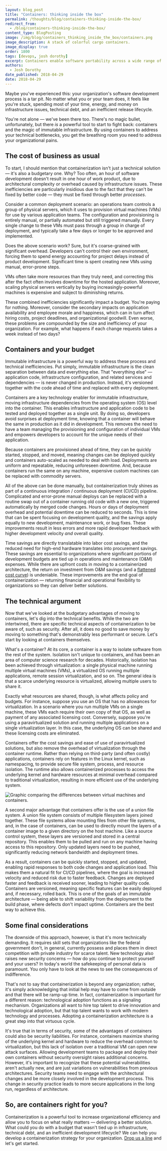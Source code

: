 ```yaml
---
layout: blog_post
title: "Containers: thinking inside the box"
permalink: /thoughts/blog/containers-thinking-inside-the-box/
redirect_from:
  - /blog/containers-thinking-inside-the-box/
content_type: BlogPosting
image: /img/blog/containers_thinking_inside_the_box/containers.png
image_description: A stack of colorful cargo containers.
image_display: true
order: 1800
tags: [devops, josh dorothy]
excerpt: Containers enable software portability across a wide range of computing environments. Here's what you need to know about their budgetary, technical, and organizational value.
authors:
  - Josh Dorothy
date_published: 2018-04-29
date: 2018-04-29
---
```


Maybe you've experienced this: your organization's software development process is a tar pit. No matter what you or your team does, it feels like you're stuck, spending most of your time, energy, and money on infrastructure issues, technical debt, and an inefficient release lifecycle.

You're not alone &mdash; we've been there too. There's no magic bullet, unfortunately, but there *is* a powerful tool to start to fight back: containers and the magic of immutable infrastructure. By using containers to address your technical bottlenecks, you get the breathing room you need to address your organizational pains.

## The cost of business as usual

To start, I should mention that containerization isn't just a technical solution &mdash; it's also a budgetary one. Why? Too often, an hour of software development doesn't result in one hour of work product, due to architectural complexity or overhead caused by infrastructure issues. These inefficiencies are particularly insidious due to the fact that they can't be fixed by better code &mdash; they must be fixed through better *processes*.

Consider a common deployment scenario: an operations team controls a group of physical servers, which it uses to provision virtual machines (VMs) for use by various application teams. The configuration and provisioning is entirely manual, or partially automated but still triggered manually. Every single change to these VMs must pass through a group in charge of deployment, and typically take a few days or longer to be approved and implemented.

Does the above scenario work? Sure, but it's coarse-grained with significant overhead. Developers can't control their own environment, forcing them to spend energy accounting for project delays instead of product development. Significant time is spent creating new VMs using manual, error-prone steps.

VMs often take more resources than they truly need, and correcting this after the fact often involves downtime for the hosted application. Moreover, scaling physical servers vertically by buying increasingly-powerful machines is expensive and subject to diminishing returns.

These combined inefficiencies significantly impact a budget. You're paying for nothing. Moreover, consider the secondary impacts on application availability and employee morale and happiness, which can in turn affect hiring costs, project deadlines, and organizational goodwill. Even worse, these problems are compounded by the size and inefficiency of your organization. For example, what happens if each change requests takes a week instead of two days?

## Containers and your budget

Immutable infrastructure is a powerful way to address these process and technical inefficiencies. Put simply, immutable infrastructure is the clean separation between data and everything else. That "everything else" &mdash; application code, infrastructure configuration, and related services and dependencies &mdash; is never changed in production. Instead, it's versioned together with the code ahead of time and replaced with every deployment.

Containers are a key technology enabler for immutable infrastructure, moving infrastructure dependencies from the operating system (OS) level into the container. This enables infrastructure and application code to be tested and deployed together as a single unit. By doing so, developers avoid surprises at deployment time, knowing that a container will behave the same in production as it did in development. This removes the need to have a team managing the provisioning and configuration of individual VMs and empowers developers to account for the unique needs of their application.

Because containers are provisioned ahead of time, they can be quickly started, stopped, and moved, meaning changes can be deployed quickly and containers auto-scaled as needed to deal with load. Deployments are uniform and repeatable, reducing unforeseen downtime. And, because containers run the same on any machine, expensive custom machines can be replaced with commodity servers.

All of the above can be done manually, but containerization truly shines as part of a continuous integration / continuous deployment (CI/CD) pipeline. Complicated and error-prone manual deploys can be replaced with a routine swap out of a container running old code with a new one, triggered automatically by merged code changes. Hours or days of deployment overhead and potential downtime can be reduced to seconds. This is time that can be spent focusing on development quality, and the savings apply equally to new development, maintenance work, or bug fixes. These improvements result in less errors and more rapid developer feedback with higher development velocity *and* overall quality.

Time savings are directly translatable into labor cost savings, and the reduced need for high-end hardware translates into procurement savings. These savings are essential to organizations where significant portions of development budgets are tied up in operations and maintenance (O&M) expenses. While there are upfront costs in moving to a containerized architecture, the return on investment from O&M savings (and a [flattened cost curve](http://www.agilemodeling.com/essays/costOfChange.htm)) is undeniable. These improvements are the end goal of containerization &mdash; returning financial and operational flexibility to organizations so they can deliver better solutions.

## The technical argument

Now that we've looked at the budgetary advantages of moving to containers, let's dig into the technical benefits. While the two are intertwined, there are specific technical aspects of containerization to be aware of, such as security. After all, it does no good to save money by moving to something that's demonstrably less performant or secure. Let's start by looking at containers themselves.

What's a container? At its core, a container is a way to isolate software from the rest of the system. Isolation isn't unique to containers, and has been an area of computer science research for decades. Historically, isolation has been achieved through virtualization: a single physical machine running multiple virtual machines (VMs), a virtualized OS running multiple applications, remote session virtualization, and so on. The general idea is that a scarce underlying resource is virtualized, allowing multiple users to share it.

Exactly what resources are shared, though, is what affects policy and budgets. For instance, suppose you use an OS that has no allowances for virtualization. In a scenario where you run multiple VMs on a single machine, these VMs each require their own copy of that OS, as well as payment of any associated licensing cost. Conversely, suppose you're using a paravirtualized solution and running multiple applications on a single virtualization layer. In this case, the underlying OS can be shared and these licensing costs are eliminated.

Containers offer the cost savings and ease of use of paravirtualized solutions, but also remove the overhead of virtualization through the container runtime. Rather than relying on third-party (and often costly) applications, containers rely on features in the Linux kernel, such as namespacing, to provide secure file system, process, and resource isolation. The runtime also allows containerized processes to access the underlying kernel and hardware resources at minimal overhead compared to traditional virtualization, resulting in more efficient use of the underlying system.

![Graphic comparing the differences between virtual machines and containers.](/img/blog/containers_thinking_inside_the_box/virtual-machines-vs-containers.png)

A second major advantage that containers offer is the use of a union file system. A union file system consists of multiple filesystem layers joined together. These file systems allow mounting files from other file systems, and, in the case of containers, can be used to directly mount the layers of a container image to a given directory on the host machine. Like a source control system, these layers are versioned and stored in a central repository. This enables them to be pulled and run on any machine having access to this repository. Only updated layers need to be pushed, significantly reducing network bandwidth and deployment times.

As a result, containers can be quickly started, stopped, and updated, enabling rapid responses to both code changes and application load. This makes them a natural fit for CI/CD pipelines, where the goal is increased velocity and reduced risk due to faster feedback. Changes are deployed faster and feedback is received sooner, leading to higher quality code. Containers are versioned, meaning specific features can be easily deployed and, if necessary, rolled back. This is one of the goals of an immutable architecture &mdash; being able to shift variability from the deployment to the build phase, where defects don't impact uptime. Containers are the best way to achieve this.

## Some final considerations

The downside of this approach, however, is that it's more technically demanding. It requires skill sets that organizations like the federal government don't, in general, currently possess and places them in direct competition with private industry for scarce talent. New technology also raises new security concerns &mdash; how do you continue to protect yourself and your users? In today's world the safekeeping of personal data is paramount. You only have to look at the news to see the consequences of indifference.

That's not to say that containerization is beyond any organization; rather, it's simply acknowledging that initial help may have to come from outside and that there will be ramp-up time. In fact, containerization is important for a different reason: technological adoption functions as a signaling mechanism. Organizations all want to hire top talent to drive innovation and technological adoption, but that top talent wants to work with modern technology and processes. Adopting a containerization architecture is a great step into that virtuous cycle.

It's true that in terms of security, some of the advantages of containers could also be security liabilities. For instance, containers maximize sharing of the underlying kernel and hardware to reduce the overhead common to virtualization, but this lack of isolation over a traditional VM can open new attack surfaces. Allowing development teams to package and deploy their own containers without security oversight raises additional concerns. However, it's important to recognize that these potential vulnerabilities aren't actually new, and are just variations on vulnerabilities from previous architectures. Security teams need to engage with the architectural changes and be more closely involved in the development process. This change in security practice leads to more secure applications in the long run, regardless of architecture.

## So, are containers right for you?

Containerization is a powerful tool to increase organizational efficiency and allow you to focus on what really matters &mdash; delivering a better solution. What could you do with a budget that wasn't tied up in infrastructure, technical debt, and an inefficient development lifecycle? We can help you develop a containerization strategy for your organization. [Drop us a line](/connect/contact/) and let's get started.
